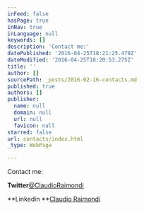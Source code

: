 ```yaml
---
inFeed: false
hasPage: true
inNav: true
inLanguage: null
keywords: []
description: 'Contact me:'
datePublished: '2016-04-25T18:21:25.479Z'
dateModified: '2016-04-25T18:20:53.275Z'
title: ''
author: []
sourcePath: _posts/2016-02-16-contacts.md
published: true
authors: []
publisher:
  name: null
  domain: null
  url: null
  favicon: null
starred: false
url: contacts/index.html
_type: WebPage

---
```

Contact me:

**Twitter**[@ClaudioRaimondi][0]

**Linkedin **[Claudio Raimondi][1]

[0]: https://twitter.com/ClaudioRaimondi
[1]: https://www.linkedin.com/in/craimondi